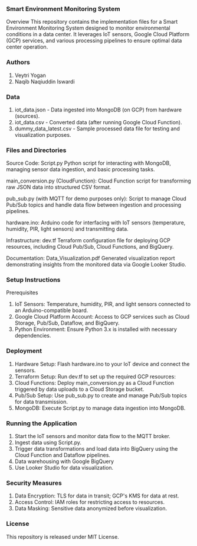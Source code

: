 ### Smart Environment Monitoring System
Overview
This repository contains the implementation files for a Smart Environment Monitoring System designed to monitor environmental conditions in a data center. It leverages IoT sensors, Google Cloud Platform (GCP) services, and various processing pipelines to ensure optimal data center operation.

### Authors
1. Veytri Yogan
2. Naqib Naqiuddin Iswardi

### Data
1. iot_data.json - Data ingested into MongoDB (on GCP) from hardware (sources).
2. iot_data.csv - Converted data (after running Google Cloud Function).
3. dummy_data_latest.csv - Sample processed data file for testing and visualization purposes.

### Files and Directories
Source Code:
Script.py
Python script for interacting with MongoDB, managing sensor data ingestion, and basic processing tasks.

main_conversion.py (CloudFunction):
Cloud Function script for transforming raw JSON data into structured CSV format.

pub_sub.py (with MQTT for demo purposes only):
Script to manage Cloud Pub/Sub topics and handle data flow between ingestion and processing pipelines.

hardware.ino:
Arduino code for interfacing with IoT sensors (temperature, humidity, PIR, light sensors) and transmitting data.

Infrastructure:
dev.tf
Terraform configuration file for deploying GCP resources, including Cloud Pub/Sub, Cloud Functions, and BigQuery.

Documentation:
Data_Visualization.pdf
Generated visualization report demonstrating insights from the monitored data via Google Looker Studio.

### Setup Instructions
Prerequisites
1. IoT Sensors: Temperature, humidity, PIR, and light sensors connected to an Arduino-compatible board.
2. Google Cloud Platform Account: Access to GCP services such as Cloud Storage, Pub/Sub, Dataflow, and BigQuery.
3. Python Environment: Ensure Python 3.x is installed with necessary dependencies.

### Deployment
1. Hardware Setup: Flash hardware.ino to your IoT device and connect the sensors.
2. Terraform Setup: Run dev.tf to set up the required GCP resources:
3. Cloud Functions: Deploy main_conversion.py as a Cloud Function triggered by data uploads to a Cloud Storage bucket.
4. Pub/Sub Setup: Use pub_sub.py to create and manage Pub/Sub topics for data transmission.
5. MongoDB: Execute Script.py to manage data ingestion into MongoDB.

### Running the Application
1. Start the IoT sensors and monitor data flow to the MQTT broker.
2. Ingest data using Script.py.
3. Trigger data transformations and load data into BigQuery using the Cloud Function and Dataflow pipelines.
4. Data warehousing with Google BigQuery
5. Use Looker Studio for data visualization.

### Security Measures
1. Data Encryption: TLS for data in transit; GCP's KMS for data at rest.
2. Access Control: IAM roles for restricting access to resources.
3. Data Masking: Sensitive data anonymized before visualization.

### License
This repository is released under MIT License.

